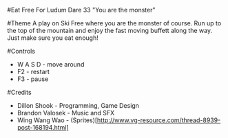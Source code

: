 #Eat Free
For Ludum Dare 33 "You are the monster"

#Theme
A play on Ski Free where you are the monster of course.  Run up to the top of the mountain and enjoy the fast moving buffett along the way.  Just make sure you eat enough!

#Controls
* W A S D - move around
* F2 - restart
* F3 - pause

#Credits
* Dillon Shook - Programming, Game Design
* Brandon Valosek - Music and SFX
* Wing Wang Wao - (Sprites)[http://www.vg-resource.com/thread-8939-post-168194.html]